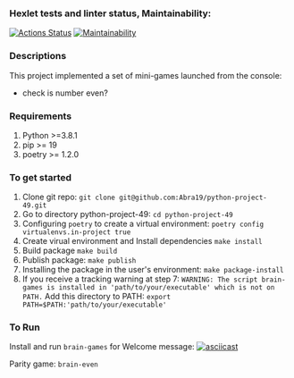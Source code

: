 ### Hexlet tests and linter status, Maintainability:
[![Actions Status](https://github.com/Abra19/python-project-49/actions/workflows/hexlet-check.yml/badge.svg)](https://github.com/Abra19/python-project-49/actions)
[![Maintainability](https://api.codeclimate.com/v1/badges/f9b2728037c913a8c25c/maintainability)](https://codeclimate.com/github/Abra19/python-project-49/maintainability)


### Descriptions
This project implemented a set of mini-games launched from the console:
  * check is number even?
  
### Requirements
1. Python >=3.8.1
2. pip >= 19
3. poetry >= 1.2.0

### To get started
1. Clone git repo:
  `git clone git@github.com:Abra19/python-project-49.git`
2. Go to directory python-project-49:
  `cd python-project-49`
3.  Configuring `poetry` to create a virtual environment:
  `poetry config virtualenvs.in-project true`
4.  Create virual environment and Install dependencies
  `make install`
5. Build package
  `make build`
6. Publish package:
  `make publish`
7. Installing the package in the user's environment:
  `make package-install`
8. If you receive a tracking warning at step 7:
  `WARNING: The script brain-games is installed in 'path/to/your/executable' which is not on PATH.`
  Add this directory to PATH:
  `export PATH=$PATH:'path/to/your/executable'`

### To Run
Install and run `brain-games` for Welcome message:
[![asciicast](https://asciinema.org/a/4YrcE5Nbsc3i7gNtZzAlJ7YRZ.svg)](https://asciinema.org/a/4YrcE5Nbsc3i7gNtZzAlJ7YRZ)

Parity game:
  `brain-even`